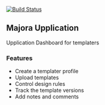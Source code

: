 
[![Build Status](https://travis-ci.org/Upplication/majora.svg)](https://travis-ci.org/Upplication/majora)

## Majora Upplication

Upplication Dashboard for templaters

### Features

* Create a templater profile
* Upload templates
* Control design rules
* Track the template versions
* Add notes and comments
